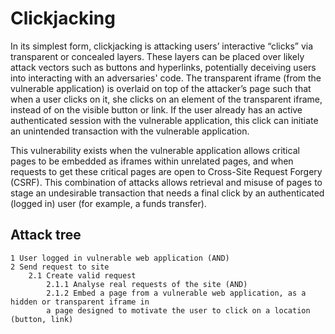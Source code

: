 # Clickjacking

In its simplest form, clickjacking is attacking users’ interactive “clicks” via transparent or concealed layers. 
These layers can be placed over likely attack vectors such as buttons and hyperlinks, potentially deceiving users into 
interacting with an adversaries' code. The transparent iframe (from the vulnerable application) is overlaid on top of 
the attacker’s page such that when a user clicks on it, she clicks on an element of the transparent iframe, instead of 
on the visible button or link. If the user already has an active authenticated session with the vulnerable application, 
this click can initiate an unintended transaction with the vulnerable application.

This vulnerability exists when the vulnerable application allows critical pages to be embedded as iframes within 
unrelated pages, and when requests to get these critical pages are open to Cross-Site Request Forgery (CSRF). This 
combination of attacks allows retrieval and misuse of pages to stage an undesirable transaction that needs a final 
click by an authenticated (logged in) user (for example, a funds transfer).

## Attack tree

```text
1 User logged in vulnerable web application (AND)
2 Send request to site
    2.1 Create valid request 
        2.1.1 Analyse real requests of the site (AND)
        2.1.2 Embed a page from a vulnerable web application, as a hidden or transparent iframe in 
        a page designed to motivate the user to click on a location (button, link)
```

